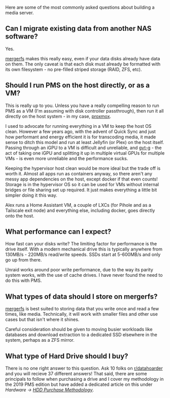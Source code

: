 Here are some of the most commonly asked questions about building a media server.

## Can I migrate existing data from another NAS software?

Yes.

[mergerfs](../02-tech-stack/mergerfs.md) makes this really easy, even if your data disks already have data on them. The only caveat is that each disk must already be formatted with its own filesystem - no pre-filled striped storage (RAID, ZFS, etc).

## Should I run PMS on the host directly, or as a VM?

This is really up to you. Unless you have a really compelling reason to run PMS as a VM (I'm assuming with disk controller passthrough), then run it all directly on the host system - in my case, [proxmox](../02-tech-stack/proxmox.md).

I used to advocate for running everything in a VM to keep the host OS clean. However a few years ago, with the advent of Quick Sync and just how performant and energy efficient it is for transcoding media, it made sense to ditch this model and run at least Jellyfin (or Plex) on the host itself. Passing through an iGPU to a VM is difficult and unreliable, and [gvt-g](../05-advanced/passthrough-igpu-gvtg.md) - the act of taking one iGPU and splitting it up in multiple virtual GPUs for multiple VMs - is even more unreliable and the performance sucks.

Keeping the hypervisor host clean would be more ideal but the trade off is worth it. Almost all apps run as containers anyway, so there aren't any messy app dependencies on the host, except docker if that even counts! Storage is in the hypervisor OS so it can be used for VMs without internal bridges or file sharing set up required. It just makes everything a little bit simpler doing it this way.

Alex runs a Home Assistant VM, a couple of LXCs (for Pihole and as a Tailscale exit node) and everything else, including docker, goes directly onto the host.

## What performance can I expect?

How fast can your disks write? The limiting factor for performance is the drive itself. With a modern mechanical drive this is typically anywhere from 130MB/s - 220MB/s read/write speeds. SSDs start at 5-600MB/s and only go up from there.

Unraid works around poor write performance, due to the way its parity system works, with the use of cache drives. I have never found the need to do this with PMS. 

## What types of data should I store on mergerfs?

[mergerfs](../02-tech-stack/mergerfs.md) is best suited to storing data that you write once and read a few times, like media. Technically, it will work with smaller files and other use cases but that isn't where it shines.

Careful consideration should be given to moving busier workloads like databases and download extraction to a dedicated SSD elsewhere in the system, perhaps as a ZFS mirror.

## What type of Hard Drive should I buy?

There is no one right answer to this question. Ask 10 folks on [r/datahoarder](https://www.reddit.com/r/DataHoarder/) and you will recieve 37 different answers! That said, there are some principals to follow when purchasing a drive and I cover my methodology in the 2019 PMS edition but have added a dedicated article on this under *Hardware -> [HDD Purchase Methodology](../06-hardware/hdd-purchase-methodology.md)*.

